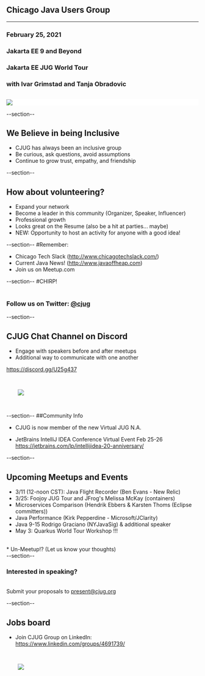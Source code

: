 ## Chicago Java Users Group
---

### February 25, 2021
### Jakarta EE 9 and Beyond
### Jakarta EE JUG World Tour
### with Ivar Grimstad and Tanja Obradovic
<div style="background-color: white; margin-top: 30px;">
	<img src="images/cjug.gif" style="border: none; box-shadow: none;"/>
</div>

--section--
## We Believe in being Inclusive
 * CJUG has always been an inclusive group
 * Be curious, ask questions, avoid assumptions
 * Continue to grow trust, empathy, and friendship

--section--
## How about volunteering?
 * Expand your network
 * Become a leader in this community (Organizer, Speaker, Influencer)
 * Professional growth
 * Looks great on the Resume (also be a hit at parties... maybe)
 * NEW: Opportunity to host an activity for anyone with a good idea!

--section--
#Remember:
 * Chicago Tech Slack (http://www.chicagotechslack.com/)
 * Current Java News! (http://www.javaoffheap.com)
 * Join us on Meetup.com

--section--
#CHIRP!
<br/><br/>
### Follow us on Twitter: <u>@cjug</u>

--section--
## CJUG Chat Channel on Discord 
* Engage with speakers before and after meetups
* Additional way to communicate with one another

 https://discord.gg/U25g437
 
<img src="images/cjug-discord-qrcode.png" style="border:none; box-shadow:none; margin: 30px; background:white;"/>

--section--
##Community Info

* CJUG is now member of the new Virtual JUG N.A.

* JetBrains IntelliJ IDEA Conference Virtual Event Feb 25-26
  https://jetbrains.com/lp/intellijidea-20-anniversary/

--section--

## Upcoming Meetups and Events

* 3/11 (12-noon CST): Java Flight Recorder (Ben Evans - New Relic)
* 3/25: Foojoy JUG Tour and JFrog's Melissa McKay (containers)
* Microservices Comparison (Hendrik Ebbers & Karsten Thoms (Eclipse committers))
* Java Performance (Kirk Pepperdine - Microsoft/JClarity)
* Java 9-15 Rodrigo Graciano (NYJavaSig) & additional speaker
* May 3: Quarkus World Tour Workshop !!!
<br/>
* Un-Meetup!?  (Let us know your thoughts)
<br/>
--section--

### Interested in speaking? 
<br/>Submit your proposals to present@cjug.org<br/>


--section--

## Jobs board

* Join CJUG Group on LinkedIn:  
  https://www.linkedin.com/groups/4691739/

<img src="images/cjug-linkedinGroup-qrcode.png" style="border:none; box-shadow:none; margin: 30px; background:white;"/>
